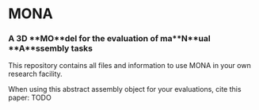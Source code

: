 <h1>MONA</h1>
<h3>A 3D **MO**del for the evaluation of ma**N**ual **A**ssembly tasks</h3>

This repository contains all files and information to use MONA in your own research facility.

When using this abstract assembly object for your evaluations, cite this paper: TODO
